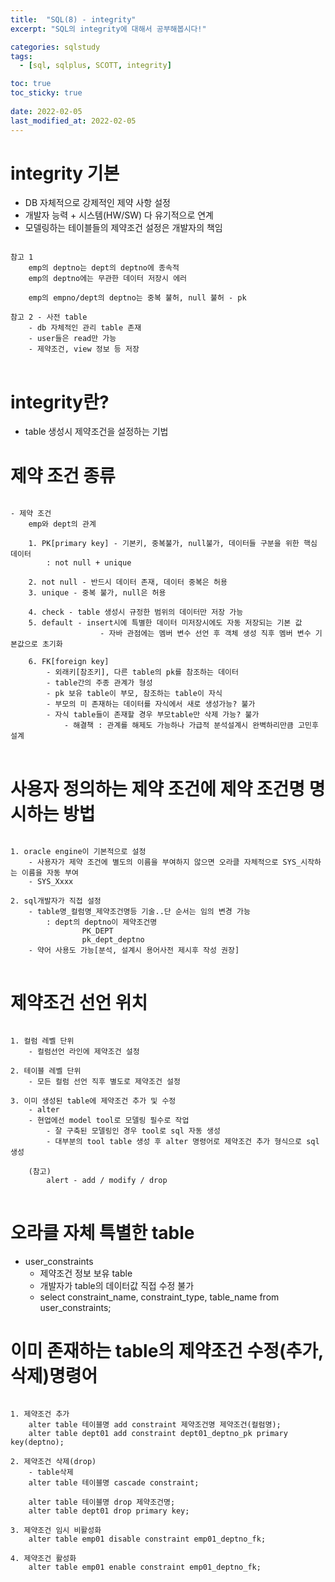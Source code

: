 ```yaml
---
title:  "SQL(8) - integrity"
excerpt: "SQL의 integrity에 대해서 공부해봅시다!"

categories: sqlstudy
tags:
  - [sql, sqlplus, SCOTT, integrity]

toc: true
toc_sticky: true
 
date: 2022-02-05
last_modified_at: 2022-02-05
---
```


# integrity 기본

- DB 자체적으로 강제적인 제약 사항 설정  
- 개발자 능력 + 시스템(HW/SW) 다 유기적으로 연계  
- 모델링하는 테이블들의 제약조건 설정은 개발자의 책임  
  
<pre>
<code>
참고 1
	emp의 deptno는 dept의 deptno에 종속적
	emp의 deptno에는 무관한 데이터 저장시 에러

	emp의 empno/dept의 deptno는 중복 불허, null 불허 - pk

참고 2 - 사전 table
	- db 자체적인 관리 table 존재
	- user들은 read만 가능
	- 제약조건, view 정보 등 저장
</code>
</pre>
  
# integrity란?
  
 - table 생성시 제약조건을 설정하는 기법 
  
# 제약 조건 종류
  
<pre>
<code>
- 제약 조건 
	emp와 dept의 관계
	
	1. PK[primary key] - 기본키, 중복불가, null불가, 데이터들 구분을 위한 핵심 데이터
		: not null + unique

	2. not null - 반드시 데이터 존재, 데이터 중복은 허용
	3. unique - 중복 불가, null은 허용

	4. check - table 생성시 규정한 범위의 데이터만 저장 가능 
	5. default - insert시에 특별한 데이터 미저장시에도 자동 저장되는 기본 값
					- 자바 관점에는 멤버 변수 선언 후 객체 생성 직후 멤버 변수 기본값으로 초기화

	6. FK[foreign key] 
		- 외래키[참조키], 다른 table의 pk를 참조하는 데이터 
		- table간의 주종 관계가 형성
		- pk 보유 table이 부모, 참조하는 table이 자식
		- 부모의 미 존재하는 데이터를 자식에서 새로 생성가능? 불가 
		- 자식 table들이 존재할 경우 부모table만 삭제 가능? 불가
			- 해결책 : 관계를 해제도 가능하나 가급적 분석설계시 완벽하리만큼 고민후 설계
</code>
</pre>
  
# 사용자 정의하는 제약 조건에 제약 조건명 명시하는 방법
  
<pre>
<code>
1. oracle engine이 기본적으로 설정
	- 사용자가 제약 조건에 별도의 이름을 부여하지 않으면 오라클 자체적으로 SYS_시작하는 이름을 자동 부여
	- SYS_Xxxx

2. sql개발자가 직접 설정
	- table명_컬럼명_제약조건명등 기술..단 순서는 임의 변경 가능
		: dept의 deptno이 제약조건명
				PK_DEPT
				pk_dept_deptno
	- 약어 사용도 가능[분석, 설계시 용어사전 제시후 작성 권장]
</code>
</pre>

# 제약조건 선언 위치 
  
<pre>
<code>
1. 컬럼 레벨 단위
	- 컬럼선언 라인에 제약조건 설정 

2. 테이블 레벨 단위 
	- 모든 컬럼 선언 직후 별도로 제약조건 설정 
	
3. 이미 생성된 table에 제약조건 추가 및 수정
	- alter
	- 현업에선 model tool로 모델링 필수로 작업
		- 잘 구축된 모델링인 경우 tool로 sql 자동 생성
		- 대부분의 tool table 생성 후 alter 명령어로 제약조건 추가 형식으로 sql 생성

	(참고)
		alert - add / modify / drop
</code>
</pre>
  
# 오라클 자체 특별한 table
  
- user_constraints  
	- 제약조건 정보 보유 table  
	- 개발자가 table의 데이터값 직접 수정 불가  
	- select constraint_name, constraint_type, table_name from user_constraints;  
  

# 이미 존재하는 table의 제약조건 수정(추가, 삭제)명령어 

<pre>
<code>  
1. 제약조건 추가
	alter table 테이블명 add constraint 제약조건명 제약조건(컬럼명);
	alter table dept01 add constraint dept01_deptno_pk primary key(deptno);
		
2. 제약조건 삭제(drop)
	- table삭제 
	alter table 테이블명 cascade constraint;
		
	alter table 테이블명 drop 제약조건명;
	alter table dept01 drop primary key;
		
3. 제약조건 임시 비활성화
	alter table emp01 disable constraint emp01_deptno_fk;

4. 제약조건 활성화
	alter table emp01 enable constraint emp01_deptno_fk;
</code>
</pre>